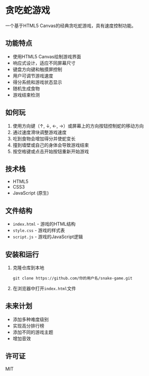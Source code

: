 # 贪吃蛇游戏

一个基于HTML5 Canvas的经典贪吃蛇游戏，具有速度控制功能。

## 功能特点

- 使用HTML5 Canvas绘制游戏界面
- 响应式设计，适应不同屏幕尺寸
- 键盘方向键和触摸屏控制
- 用户可调节游戏速度
- 得分系统和游戏状态显示
- 随机生成食物
- 游戏结束检测

## 如何玩

1. 使用方向键（↑, ↓, ←, →）或屏幕上的方向按钮控制蛇的移动方向
2. 通过速度滑块调整游戏速度
3. 吃到食物会增加得分并使蛇变长
4. 撞到墙壁或自己的身体会导致游戏结束
5. 按空格键或点击开始按钮重新开始游戏

## 技术栈

- HTML5
- CSS3
- JavaScript (原生)

## 文件结构

- `index.html` - 游戏的HTML结构
- `style.css` - 游戏的样式表
- `script.js` - 游戏的JavaScript逻辑

## 安装和运行

1. 克隆仓库到本地
   ```
   git clone https://github.com/你的用户名/snake-game.git
   ```

2. 在浏览器中打开`index.html`文件

## 未来计划

- 添加多种难度级别
- 实现高分排行榜
- 添加不同的游戏主题
- 增加音效

## 许可证

MIT